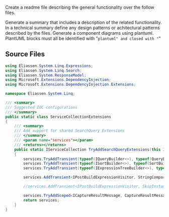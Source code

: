 Create a readme file describing the general functionality over the follow files.

Generate a summary that includes a description of the related functionality.
In a technical summary define any design patterns or achitectural patterns described by the files.
Generate a component diagrams using plantuml.
PlantUML blocks must all be identified with "```plantuml" and closed with "```"

## Source Files

```ServiceCollectionExtensions.cs
using Eliassen.System.Linq.Expressions;
using Eliassen.System.Linq.Search;
using Eliassen.System.ResponseModel;
using Microsoft.Extensions.DependencyInjection;
using Microsoft.Extensions.DependencyInjection.Extensions;

namespace Eliassen.System.Linq;

/// <summary>
/// Suggested IOC configurations
/// </summary>
public static class ServiceCollectionExtensions
{
    /// <summary>
    /// Add support for shared SearchQuery Extensions
    /// </summary>
    /// <param name="services"></param>
    /// <returns></returns>
    public static IServiceCollection TryAddSearchQueryExtensions(this IServiceCollection services)
    {
        services.TryAddTransient(typeof(IQueryBuilder<>), typeof(QueryBuilder<>));
        services.TryAddTransient(typeof(ISortBuilder<>), typeof(SortBuilder<>));
        services.TryAddTransient(typeof(IExpressionTreeBuilder<>), typeof(ExpressionTreeBuilder<>));

        services.AddTransient<IPostBuildExpressionVisitor, StringComparisonReplacementExpressionVisitor>();

        //services.AddTransient<IPostBuildExpressionVisitor, SkipInstanceMethodOnNullExpressionVisitor>();

        services.TryAddScoped<ICaptureResultMessage, CaptureResultMessage>();
        return services;
    }
}

```

